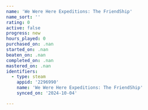 ```yaml
---
name: 'We Were Here Expeditions: The FriendShip'
name_sort: ''
rating: 0
active: false
progress: new
hours_played: 0
purchased_on: .nan
started_on: .nan
beaten_on: .nan
completed_on: .nan
mastered_on: .nan
identifiers:
  - type: steam
    appid: '2296990'
    name: 'We Were Here Expeditions: The FriendShip'
    synced_on: '2024-10-04'

---
```

